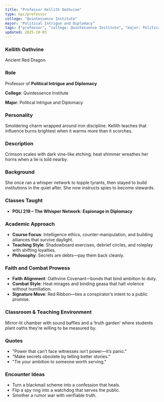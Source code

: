 ```yaml
---
title: "Professor Kellith Oathvine"
type: npc/professor
college: "Quintessence Institute"
major: "Political Intrigue and Diplomacy"
tags: ["professor", "college: Quintessence Institute", "major: Political Intrigue and Diplomacy", "variant:red"]
updated: 2025-10-05
---
```

### Kellith Oathvine

Ancient Red Dragon

### Role

Professor of **Political Intrigue and Diplomacy**

**College**: Quintessence Institute

**Major**: Political Intrigue and Diplomacy

### Personality

Smoldering charm wrapped around iron discipline. Kellith teaches that influence burns brightest when it warms more than it scorches.

### Description

Crimson scales with dark vine-like etching; heat shimmer wreathes her horns when a lie is told nearby.

### Background

She once ran a whisper network to topple tyrants, then stayed to build institutions in the quiet after. She now instructs spies to become stewards.

### Classes Taught

- **POLI 219 – The Whisper Network: Espionage in Diplomacy**



### Academic Approach

- **Course Focus**: Intelligence ethics, counter-manipulation, and building alliances that survive daylight.
- **Teaching Style**: Shadowboard exercises, debrief circles, and roleplay with shifting loyalties.
- **Philosophy**: Secrets are debts—pay them back cleanly.

### Faith and Combat Prowess

- **Faith Alignment**: Oathvine Covenant—bonds that bind ambition to duty.
- **Combat Style**: Heat mirages and binding geasa that halt violence without humiliation.
- **Signature Move**: Red Ribbon—ties a conspirator’s intent to a public promise.

### Classroom & Teaching Environment

Mirror-lit chamber with sound baffles and a ‘truth garden’ where students plant oaths they’re willing to be measured by.

### Quotes

- "Power that can’t face witnesses isn’t power—it’s panic."
- "Make secrets obsolete by telling better stories."
- "Tie your ambition to someone worth serving."

### Encounter Ideas

- Turn a blackmail scheme into a confession that heals.
- Flip a spy ring into a watchdog that serves the public.
- Smother a rumor war with verifiable truth.
